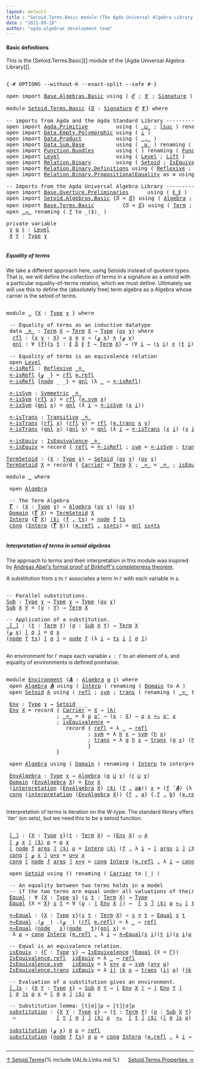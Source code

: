 ```yaml
---
layout: default
title : "Setoid.Terms.Basic module (The Agda Universal Algebra Library)"
date : "2021-09-18"
author: "agda-algebras development team"
---
```


#### <a id="basic-definitions">Basic definitions</a>

This is the [Setoid.Terms.Basic][] module of the [Agda Universal Algebra Library][].

<pre class="Agda">

<a id="314" class="Symbol">{-#</a> <a id="318" class="Keyword">OPTIONS</a> <a id="326" class="Pragma">--without-K</a> <a id="338" class="Pragma">--exact-split</a> <a id="352" class="Pragma">--safe</a> <a id="359" class="Symbol">#-}</a>

<a id="364" class="Keyword">open</a> <a id="369" class="Keyword">import</a> <a id="376" href="Base.Algebras.Basic.html" class="Module">Base.Algebras.Basic</a> <a id="396" class="Keyword">using</a> <a id="402" class="Symbol">(</a> <a id="404" href="Base.Algebras.Basic.html#1160" class="Generalizable">𝓞</a> <a id="406" class="Symbol">;</a> <a id="408" href="Base.Algebras.Basic.html#1162" class="Generalizable">𝓥</a> <a id="410" class="Symbol">;</a> <a id="412" href="Base.Algebras.Basic.html#3888" class="Function">Signature</a> <a id="422" class="Symbol">)</a>

<a id="425" class="Keyword">module</a> <a id="432" href="Setoid.Terms.Basic.html" class="Module">Setoid.Terms.Basic</a> <a id="451" class="Symbol">{</a><a id="452" href="Setoid.Terms.Basic.html#452" class="Bound">𝑆</a> <a id="454" class="Symbol">:</a> <a id="456" href="Base.Algebras.Basic.html#3888" class="Function">Signature</a> <a id="466" href="Base.Algebras.Basic.html#1160" class="Generalizable">𝓞</a> <a id="468" href="Base.Algebras.Basic.html#1162" class="Generalizable">𝓥</a><a id="469" class="Symbol">}</a> <a id="471" class="Keyword">where</a>

<a id="478" class="Comment">-- imports from Agda and the Agda Standard Library -------------------------------------</a>
<a id="567" class="Keyword">open</a> <a id="572" class="Keyword">import</a> <a id="579" href="Agda.Primitive.html" class="Module">Agda.Primitive</a>         <a id="602" class="Keyword">using</a> <a id="608" class="Symbol">(</a> <a id="610" href="Agda.Primitive.html#810" class="Primitive Operator">_⊔_</a> <a id="614" class="Symbol">;</a> <a id="616" href="Agda.Primitive.html#780" class="Primitive">lsuc</a> <a id="621" class="Symbol">)</a> <a id="623" class="Keyword">renaming</a> <a id="632" class="Symbol">(</a> <a id="634" href="Agda.Primitive.html#326" class="Primitive">Set</a> <a id="638" class="Symbol">to</a> <a id="641" class="Primitive">Type</a> <a id="646" class="Symbol">)</a>
<a id="648" class="Keyword">open</a> <a id="653" class="Keyword">import</a> <a id="660" href="Data.Empty.Polymorphic.html" class="Module">Data.Empty.Polymorphic</a> <a id="683" class="Keyword">using</a> <a id="689" class="Symbol">(</a> <a id="691" href="Data.Empty.Polymorphic.html#331" class="Function">⊥</a> <a id="693" class="Symbol">)</a>
<a id="695" class="Keyword">open</a> <a id="700" class="Keyword">import</a> <a id="707" href="Data.Product.html" class="Module">Data.Product</a>           <a id="730" class="Keyword">using</a> <a id="736" class="Symbol">(</a> <a id="738" href="Agda.Builtin.Sigma.html#236" class="InductiveConstructor Operator">_,_</a> <a id="742" class="Symbol">)</a>
<a id="744" class="Keyword">open</a> <a id="749" class="Keyword">import</a> <a id="756" href="Data.Sum.Base.html" class="Module">Data.Sum.Base</a>          <a id="779" class="Keyword">using</a> <a id="785" class="Symbol">(</a> <a id="787" href="Data.Sum.Base.html#734" class="Datatype Operator">_⊎_</a> <a id="791" class="Symbol">)</a> <a id="793" class="Keyword">renaming</a> <a id="802" class="Symbol">(</a> <a id="804" href="Data.Sum.Base.html#784" class="InductiveConstructor">inj₁</a> <a id="809" class="Symbol">to</a> <a id="812" class="InductiveConstructor">inl</a> <a id="816" class="Symbol">;</a> <a id="818" href="Data.Sum.Base.html#809" class="InductiveConstructor">inj₂</a> <a id="823" class="Symbol">to</a> <a id="826" class="InductiveConstructor">inr</a> <a id="830" class="Symbol">)</a>
<a id="832" class="Keyword">open</a> <a id="837" class="Keyword">import</a> <a id="844" href="Function.Bundles.html" class="Module">Function.Bundles</a>       <a id="867" class="Keyword">using</a> <a id="873" class="Symbol">(</a> <a id="875" class="Symbol">)</a> <a id="877" class="Keyword">renaming</a> <a id="886" class="Symbol">(</a> <a id="888" href="Function.Bundles.html#1868" class="Record">Func</a> <a id="893" class="Symbol">to</a> <a id="896" class="Record">_⟶_</a> <a id="900" class="Symbol">)</a>
<a id="902" class="Keyword">open</a> <a id="907" class="Keyword">import</a> <a id="914" href="Level.html" class="Module">Level</a>                  <a id="937" class="Keyword">using</a> <a id="943" class="Symbol">(</a> <a id="945" href="Agda.Primitive.html#597" class="Postulate">Level</a> <a id="951" class="Symbol">;</a> <a id="953" href="Level.html#400" class="Record">Lift</a> <a id="958" class="Symbol">)</a>
<a id="960" class="Keyword">open</a> <a id="965" class="Keyword">import</a> <a id="972" href="Relation.Binary.html" class="Module">Relation.Binary</a>        <a id="995" class="Keyword">using</a> <a id="1001" class="Symbol">(</a> <a id="1003" href="Relation.Binary.Bundles.html#1009" class="Record">Setoid</a> <a id="1010" class="Symbol">;</a> <a id="1012" href="Relation.Binary.Structures.html#1522" class="Record">IsEquivalence</a> <a id="1026" class="Symbol">)</a>
<a id="1028" class="Keyword">open</a> <a id="1033" class="Keyword">import</a> <a id="1040" href="Relation.Binary.Definitions.html" class="Module">Relation.Binary.Definitions</a> <a id="1068" class="Keyword">using</a> <a id="1074" class="Symbol">(</a> <a id="1076" href="Relation.Binary.Definitions.html#1339" class="Function">Reflexive</a> <a id="1086" class="Symbol">;</a> <a id="1088" href="Relation.Binary.Definitions.html#1498" class="Function">Symmetric</a> <a id="1098" class="Symbol">;</a> <a id="1100" href="Relation.Binary.Definitions.html#1978" class="Function">Transitive</a> <a id="1111" class="Symbol">)</a>
<a id="1113" class="Keyword">open</a> <a id="1118" class="Keyword">import</a> <a id="1125" href="Relation.Binary.PropositionalEquality.html" class="Module">Relation.Binary.PropositionalEquality</a> <a id="1163" class="Symbol">as</a> <a id="1166" class="Module">≡</a> <a id="1168" class="Keyword">using</a> <a id="1174" class="Symbol">(</a> <a id="1176" href="Agda.Builtin.Equality.html#151" class="Datatype Operator">_≡_</a> <a id="1180" class="Symbol">)</a>

<a id="1183" class="Comment">-- Imports from the Agda Universal Algebra Library ------------------------------------</a>
<a id="1271" class="Keyword">open</a> <a id="1276" class="Keyword">import</a> <a id="1283" href="Base.Overture.Preliminaries.html" class="Module">Base.Overture.Preliminaries</a>      <a id="1316" class="Keyword">using</a> <a id="1322" class="Symbol">(</a> <a id="1324" href="Base.Overture.Preliminaries.html#4440" class="Function Operator">∥_∥</a> <a id="1328" class="Symbol">)</a>
<a id="1330" class="Keyword">open</a> <a id="1335" class="Keyword">import</a> <a id="1342" href="Setoid.Algebras.Basic.html" class="Module">Setoid.Algebras.Basic</a> <a id="1364" class="Symbol">{</a><a id="1365" class="Argument">𝑆</a> <a id="1367" class="Symbol">=</a> <a id="1369" href="Setoid.Terms.Basic.html#452" class="Bound">𝑆</a><a id="1370" class="Symbol">}</a> <a id="1372" class="Keyword">using</a> <a id="1378" class="Symbol">(</a> <a id="1380" href="Setoid.Algebras.Basic.html#2890" class="Record">Algebra</a> <a id="1388" class="Symbol">;</a> <a id="1390" href="Setoid.Algebras.Basic.html#1187" class="Function">ov</a> <a id="1393" class="Symbol">;</a> <a id="1395" href="Setoid.Algebras.Basic.html#4038" class="Function Operator">_̂_</a><a id="1398" class="Symbol">)</a>
<a id="1400" class="Keyword">open</a> <a id="1405" class="Keyword">import</a> <a id="1412" href="Base.Terms.Basic.html" class="Module">Base.Terms.Basic</a>         <a id="1437" class="Symbol">{</a><a id="1438" class="Argument">𝑆</a> <a id="1440" class="Symbol">=</a> <a id="1442" href="Setoid.Terms.Basic.html#452" class="Bound">𝑆</a><a id="1443" class="Symbol">}</a> <a id="1445" class="Keyword">using</a> <a id="1451" class="Symbol">(</a> <a id="1453" href="Base.Terms.Basic.html#2021" class="Datatype">Term</a> <a id="1458" class="Symbol">;</a> <a id="1460" href="Base.Terms.Basic.html#2062" class="InductiveConstructor">ℊ</a> <a id="1462" class="Symbol">;</a> <a id="1464" href="Base.Terms.Basic.html#2104" class="InductiveConstructor">node</a> <a id="1469" class="Symbol">)</a>
<a id="1471" class="Keyword">open</a> <a id="1476" href="Setoid.Terms.Basic.html#896" class="Module">_⟶_</a> <a id="1480" class="Keyword">renaming</a> <a id="1489" class="Symbol">(</a> <a id="1491" href="Function.Bundles.html#1919" class="Field">f</a> <a id="1493" class="Symbol">to</a> <a id="1496" class="Field">_⟨$⟩_</a> <a id="1502" class="Symbol">)</a>

<a id="1505" class="Keyword">private</a> <a id="1513" class="Keyword">variable</a>
 <a id="1523" href="Setoid.Terms.Basic.html#1523" class="Generalizable">χ</a> <a id="1525" href="Setoid.Terms.Basic.html#1525" class="Generalizable">α</a> <a id="1527" href="Setoid.Terms.Basic.html#1527" class="Generalizable">ℓ</a> <a id="1529" class="Symbol">:</a> <a id="1531" href="Agda.Primitive.html#597" class="Postulate">Level</a>
 <a id="1538" href="Setoid.Terms.Basic.html#1538" class="Generalizable">X</a> <a id="1540" href="Setoid.Terms.Basic.html#1540" class="Generalizable">Y</a> <a id="1542" class="Symbol">:</a> <a id="1544" href="Setoid.Terms.Basic.html#641" class="Primitive">Type</a> <a id="1549" href="Setoid.Terms.Basic.html#1523" class="Generalizable">χ</a>

</pre>


##### <a id="equality-of-terms">Equality of terms</a>

We take a different approach here, using Setoids instead of quotient types.
That is, we will define the collection of terms in a signature as a setoid
with a particular equality-of-terms relation, which we must define.
Ultimately we will use this to define the (absolutely free) term algebra
as a Algebra whose carrier is the setoid of terms.

<pre class="Agda">

<a id="1978" class="Keyword">module</a> <a id="1985" href="Setoid.Terms.Basic.html#1985" class="Module">_</a> <a id="1987" class="Symbol">{</a><a id="1988" href="Setoid.Terms.Basic.html#1988" class="Bound">X</a> <a id="1990" class="Symbol">:</a> <a id="1992" href="Setoid.Terms.Basic.html#641" class="Primitive">Type</a> <a id="1997" href="Setoid.Terms.Basic.html#1523" class="Generalizable">χ</a> <a id="1999" class="Symbol">}</a> <a id="2001" class="Keyword">where</a>

 <a id="2009" class="Comment">-- Equality of terms as an inductive datatype</a>
 <a id="2056" class="Keyword">data</a> <a id="2061" href="Setoid.Terms.Basic.html#2061" class="Datatype Operator">_≐_</a> <a id="2065" class="Symbol">:</a> <a id="2067" href="Base.Terms.Basic.html#2021" class="Datatype">Term</a> <a id="2072" href="Setoid.Terms.Basic.html#1988" class="Bound">X</a> <a id="2074" class="Symbol">→</a> <a id="2076" href="Base.Terms.Basic.html#2021" class="Datatype">Term</a> <a id="2081" href="Setoid.Terms.Basic.html#1988" class="Bound">X</a> <a id="2083" class="Symbol">→</a> <a id="2085" href="Setoid.Terms.Basic.html#641" class="Primitive">Type</a> <a id="2090" class="Symbol">(</a><a id="2091" href="Setoid.Algebras.Basic.html#1187" class="Function">ov</a> <a id="2094" href="Setoid.Terms.Basic.html#1997" class="Bound">χ</a><a id="2095" class="Symbol">)</a> <a id="2097" class="Keyword">where</a>
  <a id="2105" href="Setoid.Terms.Basic.html#2105" class="InductiveConstructor">rfl</a> <a id="2109" class="Symbol">:</a> <a id="2111" class="Symbol">{</a><a id="2112" href="Setoid.Terms.Basic.html#2112" class="Bound">x</a> <a id="2114" href="Setoid.Terms.Basic.html#2114" class="Bound">y</a> <a id="2116" class="Symbol">:</a> <a id="2118" href="Setoid.Terms.Basic.html#1988" class="Bound">X</a><a id="2119" class="Symbol">}</a> <a id="2121" class="Symbol">→</a> <a id="2123" href="Setoid.Terms.Basic.html#2112" class="Bound">x</a> <a id="2125" href="Agda.Builtin.Equality.html#151" class="Datatype Operator">≡</a> <a id="2127" href="Setoid.Terms.Basic.html#2114" class="Bound">y</a> <a id="2129" class="Symbol">→</a> <a id="2131" class="Symbol">(</a><a id="2132" href="Base.Terms.Basic.html#2062" class="InductiveConstructor">ℊ</a> <a id="2134" href="Setoid.Terms.Basic.html#2112" class="Bound">x</a><a id="2135" class="Symbol">)</a> <a id="2137" href="Setoid.Terms.Basic.html#2061" class="Datatype Operator">≐</a> <a id="2139" class="Symbol">(</a><a id="2140" href="Base.Terms.Basic.html#2062" class="InductiveConstructor">ℊ</a> <a id="2142" href="Setoid.Terms.Basic.html#2114" class="Bound">y</a><a id="2143" class="Symbol">)</a>
  <a id="2147" href="Setoid.Terms.Basic.html#2147" class="InductiveConstructor">gnl</a> <a id="2151" class="Symbol">:</a> <a id="2153" class="Symbol">∀</a> <a id="2155" class="Symbol">{</a><a id="2156" href="Setoid.Terms.Basic.html#2156" class="Bound">f</a><a id="2157" class="Symbol">}{</a><a id="2159" href="Setoid.Terms.Basic.html#2159" class="Bound">s</a> <a id="2161" href="Setoid.Terms.Basic.html#2161" class="Bound">t</a> <a id="2163" class="Symbol">:</a> <a id="2165" href="Base.Overture.Preliminaries.html#4440" class="Function Operator">∥</a> <a id="2167" href="Setoid.Terms.Basic.html#452" class="Bound">𝑆</a> <a id="2169" href="Base.Overture.Preliminaries.html#4440" class="Function Operator">∥</a> <a id="2171" href="Setoid.Terms.Basic.html#2156" class="Bound">f</a> <a id="2173" class="Symbol">→</a> <a id="2175" href="Base.Terms.Basic.html#2021" class="Datatype">Term</a> <a id="2180" href="Setoid.Terms.Basic.html#1988" class="Bound">X</a><a id="2181" class="Symbol">}</a> <a id="2183" class="Symbol">→</a> <a id="2185" class="Symbol">(∀</a> <a id="2188" href="Setoid.Terms.Basic.html#2188" class="Bound">i</a> <a id="2190" class="Symbol">→</a> <a id="2192" class="Symbol">(</a><a id="2193" href="Setoid.Terms.Basic.html#2159" class="Bound">s</a> <a id="2195" href="Setoid.Terms.Basic.html#2188" class="Bound">i</a><a id="2196" class="Symbol">)</a> <a id="2198" href="Setoid.Terms.Basic.html#2061" class="Datatype Operator">≐</a> <a id="2200" class="Symbol">(</a><a id="2201" href="Setoid.Terms.Basic.html#2161" class="Bound">t</a> <a id="2203" href="Setoid.Terms.Basic.html#2188" class="Bound">i</a><a id="2204" class="Symbol">))</a> <a id="2207" class="Symbol">→</a> <a id="2209" class="Symbol">(</a><a id="2210" href="Base.Terms.Basic.html#2104" class="InductiveConstructor">node</a> <a id="2215" href="Setoid.Terms.Basic.html#2156" class="Bound">f</a> <a id="2217" href="Setoid.Terms.Basic.html#2159" class="Bound">s</a><a id="2218" class="Symbol">)</a> <a id="2220" href="Setoid.Terms.Basic.html#2061" class="Datatype Operator">≐</a> <a id="2222" class="Symbol">(</a><a id="2223" href="Base.Terms.Basic.html#2104" class="InductiveConstructor">node</a> <a id="2228" href="Setoid.Terms.Basic.html#2156" class="Bound">f</a> <a id="2230" href="Setoid.Terms.Basic.html#2161" class="Bound">t</a><a id="2231" class="Symbol">)</a>

 <a id="2235" class="Comment">-- Equality of terms is an equivalence relation</a>
 <a id="2284" class="Keyword">open</a> <a id="2289" href="Level.html" class="Module">Level</a>
 <a id="2296" href="Setoid.Terms.Basic.html#2296" class="Function">≐-isRefl</a> <a id="2305" class="Symbol">:</a> <a id="2307" href="Relation.Binary.Definitions.html#1339" class="Function">Reflexive</a> <a id="2317" href="Setoid.Terms.Basic.html#2061" class="Datatype Operator">_≐_</a>
 <a id="2322" href="Setoid.Terms.Basic.html#2296" class="Function">≐-isRefl</a> <a id="2331" class="Symbol">{</a><a id="2332" href="Base.Terms.Basic.html#2062" class="InductiveConstructor">ℊ</a> <a id="2334" class="Symbol">_}</a> <a id="2337" class="Symbol">=</a> <a id="2339" href="Setoid.Terms.Basic.html#2105" class="InductiveConstructor">rfl</a> <a id="2343" href="Agda.Builtin.Equality.html#208" class="InductiveConstructor">≡.refl</a>
 <a id="2351" href="Setoid.Terms.Basic.html#2296" class="Function">≐-isRefl</a> <a id="2360" class="Symbol">{</a><a id="2361" href="Base.Terms.Basic.html#2104" class="InductiveConstructor">node</a> <a id="2366" class="Symbol">_</a> <a id="2368" class="Symbol">_}</a> <a id="2371" class="Symbol">=</a> <a id="2373" href="Setoid.Terms.Basic.html#2147" class="InductiveConstructor">gnl</a> <a id="2377" class="Symbol">(λ</a> <a id="2380" href="Setoid.Terms.Basic.html#2380" class="Bound">_</a> <a id="2382" class="Symbol">→</a> <a id="2384" href="Setoid.Terms.Basic.html#2296" class="Function">≐-isRefl</a><a id="2392" class="Symbol">)</a>

 <a id="2396" href="Setoid.Terms.Basic.html#2396" class="Function">≐-isSym</a> <a id="2404" class="Symbol">:</a> <a id="2406" href="Relation.Binary.Definitions.html#1498" class="Function">Symmetric</a> <a id="2416" href="Setoid.Terms.Basic.html#2061" class="Datatype Operator">_≐_</a>
 <a id="2421" href="Setoid.Terms.Basic.html#2396" class="Function">≐-isSym</a> <a id="2429" class="Symbol">(</a><a id="2430" href="Setoid.Terms.Basic.html#2105" class="InductiveConstructor">rfl</a> <a id="2434" href="Setoid.Terms.Basic.html#2434" class="Bound">x</a><a id="2435" class="Symbol">)</a> <a id="2437" class="Symbol">=</a> <a id="2439" href="Setoid.Terms.Basic.html#2105" class="InductiveConstructor">rfl</a> <a id="2443" class="Symbol">(</a><a id="2444" href="Relation.Binary.PropositionalEquality.Core.html#1684" class="Function">≡.sym</a> <a id="2450" href="Setoid.Terms.Basic.html#2434" class="Bound">x</a><a id="2451" class="Symbol">)</a>
 <a id="2454" href="Setoid.Terms.Basic.html#2396" class="Function">≐-isSym</a> <a id="2462" class="Symbol">(</a><a id="2463" href="Setoid.Terms.Basic.html#2147" class="InductiveConstructor">gnl</a> <a id="2467" href="Setoid.Terms.Basic.html#2467" class="Bound">x</a><a id="2468" class="Symbol">)</a> <a id="2470" class="Symbol">=</a> <a id="2472" href="Setoid.Terms.Basic.html#2147" class="InductiveConstructor">gnl</a> <a id="2476" class="Symbol">(λ</a> <a id="2479" href="Setoid.Terms.Basic.html#2479" class="Bound">i</a> <a id="2481" class="Symbol">→</a> <a id="2483" href="Setoid.Terms.Basic.html#2396" class="Function">≐-isSym</a> <a id="2491" class="Symbol">(</a><a id="2492" href="Setoid.Terms.Basic.html#2467" class="Bound">x</a> <a id="2494" href="Setoid.Terms.Basic.html#2479" class="Bound">i</a><a id="2495" class="Symbol">))</a>

 <a id="2500" href="Setoid.Terms.Basic.html#2500" class="Function">≐-isTrans</a> <a id="2510" class="Symbol">:</a> <a id="2512" href="Relation.Binary.Definitions.html#1978" class="Function">Transitive</a> <a id="2523" href="Setoid.Terms.Basic.html#2061" class="Datatype Operator">_≐_</a>
 <a id="2528" href="Setoid.Terms.Basic.html#2500" class="Function">≐-isTrans</a> <a id="2538" class="Symbol">(</a><a id="2539" href="Setoid.Terms.Basic.html#2105" class="InductiveConstructor">rfl</a> <a id="2543" href="Setoid.Terms.Basic.html#2543" class="Bound">x</a><a id="2544" class="Symbol">)</a> <a id="2546" class="Symbol">(</a><a id="2547" href="Setoid.Terms.Basic.html#2105" class="InductiveConstructor">rfl</a> <a id="2551" href="Setoid.Terms.Basic.html#2551" class="Bound">y</a><a id="2552" class="Symbol">)</a> <a id="2554" class="Symbol">=</a> <a id="2556" href="Setoid.Terms.Basic.html#2105" class="InductiveConstructor">rfl</a> <a id="2560" class="Symbol">(</a><a id="2561" href="Relation.Binary.PropositionalEquality.Core.html#1729" class="Function">≡.trans</a> <a id="2569" href="Setoid.Terms.Basic.html#2543" class="Bound">x</a> <a id="2571" href="Setoid.Terms.Basic.html#2551" class="Bound">y</a><a id="2572" class="Symbol">)</a>
 <a id="2575" href="Setoid.Terms.Basic.html#2500" class="Function">≐-isTrans</a> <a id="2585" class="Symbol">(</a><a id="2586" href="Setoid.Terms.Basic.html#2147" class="InductiveConstructor">gnl</a> <a id="2590" href="Setoid.Terms.Basic.html#2590" class="Bound">x</a><a id="2591" class="Symbol">)</a> <a id="2593" class="Symbol">(</a><a id="2594" href="Setoid.Terms.Basic.html#2147" class="InductiveConstructor">gnl</a> <a id="2598" href="Setoid.Terms.Basic.html#2598" class="Bound">y</a><a id="2599" class="Symbol">)</a> <a id="2601" class="Symbol">=</a> <a id="2603" href="Setoid.Terms.Basic.html#2147" class="InductiveConstructor">gnl</a> <a id="2607" class="Symbol">(λ</a> <a id="2610" href="Setoid.Terms.Basic.html#2610" class="Bound">i</a> <a id="2612" class="Symbol">→</a> <a id="2614" href="Setoid.Terms.Basic.html#2500" class="Function">≐-isTrans</a> <a id="2624" class="Symbol">(</a><a id="2625" href="Setoid.Terms.Basic.html#2590" class="Bound">x</a> <a id="2627" href="Setoid.Terms.Basic.html#2610" class="Bound">i</a><a id="2628" class="Symbol">)</a> <a id="2630" class="Symbol">(</a><a id="2631" href="Setoid.Terms.Basic.html#2598" class="Bound">y</a> <a id="2633" href="Setoid.Terms.Basic.html#2610" class="Bound">i</a><a id="2634" class="Symbol">))</a>

 <a id="2639" href="Setoid.Terms.Basic.html#2639" class="Function">≐-isEquiv</a> <a id="2649" class="Symbol">:</a> <a id="2651" href="Relation.Binary.Structures.html#1522" class="Record">IsEquivalence</a> <a id="2665" href="Setoid.Terms.Basic.html#2061" class="Datatype Operator">_≐_</a>
 <a id="2670" href="Setoid.Terms.Basic.html#2639" class="Function">≐-isEquiv</a> <a id="2680" class="Symbol">=</a> <a id="2682" class="Keyword">record</a> <a id="2689" class="Symbol">{</a> <a id="2691" href="Relation.Binary.Structures.html#1568" class="Field">refl</a> <a id="2696" class="Symbol">=</a> <a id="2698" href="Setoid.Terms.Basic.html#2296" class="Function">≐-isRefl</a> <a id="2707" class="Symbol">;</a> <a id="2709" href="Relation.Binary.Structures.html#1594" class="Field">sym</a> <a id="2713" class="Symbol">=</a> <a id="2715" href="Setoid.Terms.Basic.html#2396" class="Function">≐-isSym</a> <a id="2723" class="Symbol">;</a> <a id="2725" href="Relation.Binary.Structures.html#1620" class="Field">trans</a> <a id="2731" class="Symbol">=</a> <a id="2733" href="Setoid.Terms.Basic.html#2500" class="Function">≐-isTrans</a> <a id="2743" class="Symbol">}</a>

<a id="TermSetoid"></a><a id="2746" href="Setoid.Terms.Basic.html#2746" class="Function">TermSetoid</a> <a id="2757" class="Symbol">:</a> <a id="2759" class="Symbol">(</a><a id="2760" href="Setoid.Terms.Basic.html#2760" class="Bound">X</a> <a id="2762" class="Symbol">:</a> <a id="2764" href="Setoid.Terms.Basic.html#641" class="Primitive">Type</a> <a id="2769" href="Setoid.Terms.Basic.html#1523" class="Generalizable">χ</a><a id="2770" class="Symbol">)</a> <a id="2772" class="Symbol">→</a> <a id="2774" href="Relation.Binary.Bundles.html#1009" class="Record">Setoid</a> <a id="2781" class="Symbol">(</a><a id="2782" href="Setoid.Algebras.Basic.html#1187" class="Function">ov</a> <a id="2785" href="Setoid.Terms.Basic.html#1523" class="Generalizable">χ</a><a id="2786" class="Symbol">)</a> <a id="2788" class="Symbol">(</a><a id="2789" href="Setoid.Algebras.Basic.html#1187" class="Function">ov</a> <a id="2792" href="Setoid.Terms.Basic.html#1523" class="Generalizable">χ</a><a id="2793" class="Symbol">)</a>
<a id="2795" href="Setoid.Terms.Basic.html#2746" class="Function">TermSetoid</a> <a id="2806" href="Setoid.Terms.Basic.html#2806" class="Bound">X</a> <a id="2808" class="Symbol">=</a> <a id="2810" class="Keyword">record</a> <a id="2817" class="Symbol">{</a> <a id="2819" href="Relation.Binary.Bundles.html#1072" class="Field">Carrier</a> <a id="2827" class="Symbol">=</a> <a id="2829" href="Base.Terms.Basic.html#2021" class="Datatype">Term</a> <a id="2834" href="Setoid.Terms.Basic.html#2806" class="Bound">X</a> <a id="2836" class="Symbol">;</a> <a id="2838" href="Relation.Binary.Bundles.html#1098" class="Field Operator">_≈_</a> <a id="2842" class="Symbol">=</a> <a id="2844" href="Setoid.Terms.Basic.html#2061" class="Datatype Operator">_≐_</a> <a id="2848" class="Symbol">;</a> <a id="2850" href="Relation.Binary.Bundles.html#1132" class="Field">isEquivalence</a> <a id="2864" class="Symbol">=</a> <a id="2866" href="Setoid.Terms.Basic.html#2639" class="Function">≐-isEquiv</a> <a id="2876" class="Symbol">}</a>

<a id="2879" class="Keyword">module</a> <a id="2886" href="Setoid.Terms.Basic.html#2886" class="Module">_</a> <a id="2888" class="Keyword">where</a>

 <a id="2896" class="Keyword">open</a> <a id="2901" href="Setoid.Algebras.Basic.html#2890" class="Module">Algebra</a>

 <a id="2911" class="Comment">-- The Term Algebra</a>
 <a id="2932" href="Setoid.Terms.Basic.html#2932" class="Function">𝑻</a> <a id="2934" class="Symbol">:</a> <a id="2936" class="Symbol">(</a><a id="2937" href="Setoid.Terms.Basic.html#2937" class="Bound">X</a> <a id="2939" class="Symbol">:</a> <a id="2941" href="Setoid.Terms.Basic.html#641" class="Primitive">Type</a> <a id="2946" href="Setoid.Terms.Basic.html#1523" class="Generalizable">χ</a><a id="2947" class="Symbol">)</a> <a id="2949" class="Symbol">→</a> <a id="2951" href="Setoid.Algebras.Basic.html#2890" class="Record">Algebra</a> <a id="2959" class="Symbol">(</a><a id="2960" href="Setoid.Algebras.Basic.html#1187" class="Function">ov</a> <a id="2963" href="Setoid.Terms.Basic.html#1523" class="Generalizable">χ</a><a id="2964" class="Symbol">)</a> <a id="2966" class="Symbol">(</a><a id="2967" href="Setoid.Algebras.Basic.html#1187" class="Function">ov</a> <a id="2970" href="Setoid.Terms.Basic.html#1523" class="Generalizable">χ</a><a id="2971" class="Symbol">)</a>
 <a id="2974" href="Setoid.Algebras.Basic.html#2947" class="Field">Domain</a> <a id="2981" class="Symbol">(</a><a id="2982" href="Setoid.Terms.Basic.html#2932" class="Function">𝑻</a> <a id="2984" href="Setoid.Terms.Basic.html#2984" class="Bound">X</a><a id="2985" class="Symbol">)</a> <a id="2987" class="Symbol">=</a> <a id="2989" href="Setoid.Terms.Basic.html#2746" class="Function">TermSetoid</a> <a id="3000" href="Setoid.Terms.Basic.html#2984" class="Bound">X</a>
 <a id="3003" href="Setoid.Algebras.Basic.html#2969" class="Field">Interp</a> <a id="3010" class="Symbol">(</a><a id="3011" href="Setoid.Terms.Basic.html#2932" class="Function">𝑻</a> <a id="3013" href="Setoid.Terms.Basic.html#3013" class="Bound">X</a><a id="3014" class="Symbol">)</a> <a id="3016" href="Setoid.Terms.Basic.html#1496" class="Field Operator">⟨$⟩</a> <a id="3020" class="Symbol">(</a><a id="3021" href="Setoid.Terms.Basic.html#3021" class="Bound">f</a> <a id="3023" href="Agda.Builtin.Sigma.html#236" class="InductiveConstructor Operator">,</a> <a id="3025" href="Setoid.Terms.Basic.html#3025" class="Bound">ts</a><a id="3027" class="Symbol">)</a> <a id="3029" class="Symbol">=</a> <a id="3031" href="Base.Terms.Basic.html#2104" class="InductiveConstructor">node</a> <a id="3036" href="Setoid.Terms.Basic.html#3021" class="Bound">f</a> <a id="3038" href="Setoid.Terms.Basic.html#3025" class="Bound">ts</a>
 <a id="3042" href="Function.Bundles.html#1938" class="Field">cong</a> <a id="3047" class="Symbol">(</a><a id="3048" href="Setoid.Algebras.Basic.html#2969" class="Field">Interp</a> <a id="3055" class="Symbol">(</a><a id="3056" href="Setoid.Terms.Basic.html#2932" class="Function">𝑻</a> <a id="3058" href="Setoid.Terms.Basic.html#3058" class="Bound">X</a><a id="3059" class="Symbol">))</a> <a id="3062" class="Symbol">(</a><a id="3063" href="Agda.Builtin.Equality.html#208" class="InductiveConstructor">≡.refl</a> <a id="3070" href="Agda.Builtin.Sigma.html#236" class="InductiveConstructor Operator">,</a> <a id="3072" href="Setoid.Terms.Basic.html#3072" class="Bound">ss≐ts</a><a id="3077" class="Symbol">)</a> <a id="3079" class="Symbol">=</a> <a id="3081" href="Setoid.Terms.Basic.html#2147" class="InductiveConstructor">gnl</a> <a id="3085" href="Setoid.Terms.Basic.html#3072" class="Bound">ss≐ts</a>

</pre>


##### <a id="interpretation-of-terms-in-setoid-algebras">Interpretation of terms in setoid algebras</a>

The approach to terms and their interpretation in this module was inspired by
[Andreas Abel's formal proof of Birkhoff's completeness theorem](http://www.cse.chalmers.se/~abela/agda/MultiSortedAlgebra.pdf).

A substitution from `Δ` to `Γ` associates a term in `Γ` with each variable in `Δ`.

<pre class="Agda">

<a id="3516" class="Comment">-- Parallel substitutions.</a>
<a id="Sub"></a><a id="3543" href="Setoid.Terms.Basic.html#3543" class="Function">Sub</a> <a id="3547" class="Symbol">:</a> <a id="3549" href="Setoid.Terms.Basic.html#641" class="Primitive">Type</a> <a id="3554" href="Setoid.Terms.Basic.html#1523" class="Generalizable">χ</a> <a id="3556" class="Symbol">→</a> <a id="3558" href="Setoid.Terms.Basic.html#641" class="Primitive">Type</a> <a id="3563" href="Setoid.Terms.Basic.html#1523" class="Generalizable">χ</a> <a id="3565" class="Symbol">→</a> <a id="3567" href="Setoid.Terms.Basic.html#641" class="Primitive">Type</a> <a id="3572" class="Symbol">(</a><a id="3573" href="Setoid.Algebras.Basic.html#1187" class="Function">ov</a> <a id="3576" href="Setoid.Terms.Basic.html#1523" class="Generalizable">χ</a><a id="3577" class="Symbol">)</a>
<a id="3579" href="Setoid.Terms.Basic.html#3543" class="Function">Sub</a> <a id="3583" href="Setoid.Terms.Basic.html#3583" class="Bound">X</a> <a id="3585" href="Setoid.Terms.Basic.html#3585" class="Bound">Y</a> <a id="3587" class="Symbol">=</a> <a id="3589" class="Symbol">(</a><a id="3590" href="Setoid.Terms.Basic.html#3590" class="Bound">y</a> <a id="3592" class="Symbol">:</a> <a id="3594" href="Setoid.Terms.Basic.html#3585" class="Bound">Y</a><a id="3595" class="Symbol">)</a> <a id="3597" class="Symbol">→</a> <a id="3599" href="Base.Terms.Basic.html#2021" class="Datatype">Term</a> <a id="3604" href="Setoid.Terms.Basic.html#3583" class="Bound">X</a>

<a id="3607" class="Comment">-- Application of a substitution.</a>
<a id="_[_]"></a><a id="3641" href="Setoid.Terms.Basic.html#3641" class="Function Operator">_[_]</a> <a id="3646" class="Symbol">:</a> <a id="3648" class="Symbol">(</a><a id="3649" href="Setoid.Terms.Basic.html#3649" class="Bound">t</a> <a id="3651" class="Symbol">:</a> <a id="3653" href="Base.Terms.Basic.html#2021" class="Datatype">Term</a> <a id="3658" href="Setoid.Terms.Basic.html#1540" class="Generalizable">Y</a><a id="3659" class="Symbol">)</a> <a id="3661" class="Symbol">(</a><a id="3662" href="Setoid.Terms.Basic.html#3662" class="Bound">σ</a> <a id="3664" class="Symbol">:</a> <a id="3666" href="Setoid.Terms.Basic.html#3543" class="Function">Sub</a> <a id="3670" href="Setoid.Terms.Basic.html#1538" class="Generalizable">X</a> <a id="3672" href="Setoid.Terms.Basic.html#1540" class="Generalizable">Y</a><a id="3673" class="Symbol">)</a> <a id="3675" class="Symbol">→</a> <a id="3677" href="Base.Terms.Basic.html#2021" class="Datatype">Term</a> <a id="3682" href="Setoid.Terms.Basic.html#1538" class="Generalizable">X</a>
<a id="3684" class="Symbol">(</a><a id="3685" href="Base.Terms.Basic.html#2062" class="InductiveConstructor">ℊ</a> <a id="3687" href="Setoid.Terms.Basic.html#3687" class="Bound">x</a><a id="3688" class="Symbol">)</a> <a id="3690" href="Setoid.Terms.Basic.html#3641" class="Function Operator">[</a> <a id="3692" href="Setoid.Terms.Basic.html#3692" class="Bound">σ</a> <a id="3694" href="Setoid.Terms.Basic.html#3641" class="Function Operator">]</a> <a id="3696" class="Symbol">=</a> <a id="3698" href="Setoid.Terms.Basic.html#3692" class="Bound">σ</a> <a id="3700" href="Setoid.Terms.Basic.html#3687" class="Bound">x</a>
<a id="3702" class="Symbol">(</a><a id="3703" href="Base.Terms.Basic.html#2104" class="InductiveConstructor">node</a> <a id="3708" href="Setoid.Terms.Basic.html#3708" class="Bound">f</a> <a id="3710" href="Setoid.Terms.Basic.html#3710" class="Bound">ts</a><a id="3712" class="Symbol">)</a> <a id="3714" href="Setoid.Terms.Basic.html#3641" class="Function Operator">[</a> <a id="3716" href="Setoid.Terms.Basic.html#3716" class="Bound">σ</a> <a id="3718" href="Setoid.Terms.Basic.html#3641" class="Function Operator">]</a> <a id="3720" class="Symbol">=</a> <a id="3722" href="Base.Terms.Basic.html#2104" class="InductiveConstructor">node</a> <a id="3727" href="Setoid.Terms.Basic.html#3708" class="Bound">f</a> <a id="3729" class="Symbol">(λ</a> <a id="3732" href="Setoid.Terms.Basic.html#3732" class="Bound">i</a> <a id="3734" class="Symbol">→</a> <a id="3736" href="Setoid.Terms.Basic.html#3710" class="Bound">ts</a> <a id="3739" href="Setoid.Terms.Basic.html#3732" class="Bound">i</a> <a id="3741" href="Setoid.Terms.Basic.html#3641" class="Function Operator">[</a> <a id="3743" href="Setoid.Terms.Basic.html#3716" class="Bound">σ</a> <a id="3745" href="Setoid.Terms.Basic.html#3641" class="Function Operator">]</a><a id="3746" class="Symbol">)</a>

</pre>

An environment for `Γ` maps each variable `x : Γ` to an element of `A`, and equality of environments is defined pointwise.

<pre class="Agda">

<a id="3899" class="Keyword">module</a> <a id="Environment"></a><a id="3906" href="Setoid.Terms.Basic.html#3906" class="Module">Environment</a> <a id="3918" class="Symbol">(</a><a id="3919" href="Setoid.Terms.Basic.html#3919" class="Bound">𝑨</a> <a id="3921" class="Symbol">:</a> <a id="3923" href="Setoid.Algebras.Basic.html#2890" class="Record">Algebra</a> <a id="3931" href="Setoid.Terms.Basic.html#1525" class="Generalizable">α</a> <a id="3933" href="Setoid.Terms.Basic.html#1527" class="Generalizable">ℓ</a><a id="3934" class="Symbol">)</a> <a id="3936" class="Keyword">where</a>
 <a id="3943" class="Keyword">open</a> <a id="3948" href="Setoid.Algebras.Basic.html#2890" class="Module">Algebra</a> <a id="3956" href="Setoid.Terms.Basic.html#3919" class="Bound">𝑨</a> <a id="3958" class="Keyword">using</a> <a id="3964" class="Symbol">(</a> <a id="3966" href="Setoid.Algebras.Basic.html#2969" class="Field">Interp</a> <a id="3973" class="Symbol">)</a> <a id="3975" class="Keyword">renaming</a> <a id="3984" class="Symbol">(</a> <a id="3986" href="Setoid.Algebras.Basic.html#2947" class="Field">Domain</a> <a id="3993" class="Symbol">to</a> <a id="3996" class="Field">A</a> <a id="3998" class="Symbol">)</a>
 <a id="4001" class="Keyword">open</a> <a id="4006" href="Relation.Binary.Bundles.html#1009" class="Module">Setoid</a> <a id="4013" href="Setoid.Terms.Basic.html#3996" class="Field">A</a> <a id="4015" class="Keyword">using</a> <a id="4021" class="Symbol">(</a> <a id="4023" href="Relation.Binary.Structures.html#1568" class="Function">refl</a> <a id="4028" class="Symbol">;</a> <a id="4030" href="Relation.Binary.Structures.html#1594" class="Function">sym</a> <a id="4034" class="Symbol">;</a> <a id="4036" href="Relation.Binary.Structures.html#1620" class="Function">trans</a> <a id="4042" class="Symbol">)</a> <a id="4044" class="Keyword">renaming</a> <a id="4053" class="Symbol">(</a> <a id="4055" href="Relation.Binary.Bundles.html#1098" class="Field Operator">_≈_</a> <a id="4059" class="Symbol">to</a> <a id="4062" class="Field Operator">_≈ₐ_</a> <a id="4067" class="Symbol">;</a> <a id="4069" href="Relation.Binary.Bundles.html#1072" class="Field">Carrier</a> <a id="4077" class="Symbol">to</a> <a id="4080" class="Field">∣A∣</a> <a id="4084" class="Symbol">)</a>

 <a id="Environment.Env"></a><a id="4088" href="Setoid.Terms.Basic.html#4088" class="Function">Env</a> <a id="4092" class="Symbol">:</a> <a id="4094" href="Setoid.Terms.Basic.html#641" class="Primitive">Type</a> <a id="4099" href="Setoid.Terms.Basic.html#1523" class="Generalizable">χ</a> <a id="4101" class="Symbol">→</a> <a id="4103" href="Relation.Binary.Bundles.html#1009" class="Record">Setoid</a> <a id="4110" class="Symbol">_</a> <a id="4112" class="Symbol">_</a>
 <a id="4115" href="Setoid.Terms.Basic.html#4088" class="Function">Env</a> <a id="4119" href="Setoid.Terms.Basic.html#4119" class="Bound">X</a> <a id="4121" class="Symbol">=</a> <a id="4123" class="Keyword">record</a> <a id="4130" class="Symbol">{</a> <a id="4132" href="Relation.Binary.Bundles.html#1072" class="Field">Carrier</a> <a id="4140" class="Symbol">=</a> <a id="4142" href="Setoid.Terms.Basic.html#4119" class="Bound">X</a> <a id="4144" class="Symbol">→</a> <a id="4146" href="Setoid.Terms.Basic.html#4080" class="Function">∣A∣</a>
                <a id="4166" class="Symbol">;</a> <a id="4168" href="Relation.Binary.Bundles.html#1098" class="Field Operator">_≈_</a> <a id="4172" class="Symbol">=</a> <a id="4174" class="Symbol">λ</a> <a id="4176" href="Setoid.Terms.Basic.html#4176" class="Bound">ρ</a> <a id="4178" href="Setoid.Terms.Basic.html#4178" class="Bound">ρ&#39;</a> <a id="4181" class="Symbol">→</a> <a id="4183" class="Symbol">(</a><a id="4184" href="Setoid.Terms.Basic.html#4184" class="Bound">x</a> <a id="4186" class="Symbol">:</a> <a id="4188" href="Setoid.Terms.Basic.html#4119" class="Bound">X</a><a id="4189" class="Symbol">)</a> <a id="4191" class="Symbol">→</a> <a id="4193" href="Setoid.Terms.Basic.html#4176" class="Bound">ρ</a> <a id="4195" href="Setoid.Terms.Basic.html#4184" class="Bound">x</a> <a id="4197" href="Setoid.Terms.Basic.html#4062" class="Function Operator">≈ₐ</a> <a id="4200" href="Setoid.Terms.Basic.html#4178" class="Bound">ρ&#39;</a> <a id="4203" href="Setoid.Terms.Basic.html#4184" class="Bound">x</a>
                <a id="4221" class="Symbol">;</a> <a id="4223" href="Relation.Binary.Bundles.html#1132" class="Field">isEquivalence</a> <a id="4237" class="Symbol">=</a>
                   <a id="4258" class="Keyword">record</a> <a id="4265" class="Symbol">{</a> <a id="4267" href="Relation.Binary.Structures.html#1568" class="Field">refl</a> <a id="4272" class="Symbol">=</a> <a id="4274" class="Symbol">λ</a> <a id="4276" href="Setoid.Terms.Basic.html#4276" class="Bound">_</a> <a id="4278" class="Symbol">→</a> <a id="4280" href="Relation.Binary.Structures.html#1568" class="Function">refl</a>
                          <a id="4311" class="Symbol">;</a> <a id="4313" href="Relation.Binary.Structures.html#1594" class="Field">sym</a> <a id="4317" class="Symbol">=</a> <a id="4319" class="Symbol">λ</a> <a id="4321" href="Setoid.Terms.Basic.html#4321" class="Bound">h</a> <a id="4323" href="Setoid.Terms.Basic.html#4323" class="Bound">x</a> <a id="4325" class="Symbol">→</a> <a id="4327" href="Relation.Binary.Structures.html#1594" class="Function">sym</a> <a id="4331" class="Symbol">(</a><a id="4332" href="Setoid.Terms.Basic.html#4321" class="Bound">h</a> <a id="4334" href="Setoid.Terms.Basic.html#4323" class="Bound">x</a><a id="4335" class="Symbol">)</a>
                          <a id="4363" class="Symbol">;</a> <a id="4365" href="Relation.Binary.Structures.html#1620" class="Field">trans</a> <a id="4371" class="Symbol">=</a> <a id="4373" class="Symbol">λ</a> <a id="4375" href="Setoid.Terms.Basic.html#4375" class="Bound">g</a> <a id="4377" href="Setoid.Terms.Basic.html#4377" class="Bound">h</a> <a id="4379" href="Setoid.Terms.Basic.html#4379" class="Bound">x</a> <a id="4381" class="Symbol">→</a> <a id="4383" href="Relation.Binary.Structures.html#1620" class="Function">trans</a> <a id="4389" class="Symbol">(</a><a id="4390" href="Setoid.Terms.Basic.html#4375" class="Bound">g</a> <a id="4392" href="Setoid.Terms.Basic.html#4379" class="Bound">x</a><a id="4393" class="Symbol">)</a> <a id="4395" class="Symbol">(</a><a id="4396" href="Setoid.Terms.Basic.html#4377" class="Bound">h</a> <a id="4398" href="Setoid.Terms.Basic.html#4379" class="Bound">x</a><a id="4399" class="Symbol">)</a>
                          <a id="4427" class="Symbol">}</a>
                <a id="4445" class="Symbol">}</a>

 <a id="4449" class="Keyword">open</a> <a id="4454" href="Setoid.Algebras.Basic.html#2890" class="Module">Algebra</a> <a id="4462" class="Keyword">using</a> <a id="4468" class="Symbol">(</a> <a id="4470" href="Setoid.Algebras.Basic.html#2947" class="Field">Domain</a> <a id="4477" class="Symbol">)</a> <a id="4479" class="Keyword">renaming</a> <a id="4488" class="Symbol">(</a> <a id="4490" href="Setoid.Algebras.Basic.html#2969" class="Field">Interp</a> <a id="4497" class="Symbol">to</a> <a id="4500" class="Field">interpretation</a> <a id="4515" class="Symbol">)</a>

 <a id="Environment.EnvAlgebra"></a><a id="4519" href="Setoid.Terms.Basic.html#4519" class="Function">EnvAlgebra</a> <a id="4530" class="Symbol">:</a> <a id="4532" href="Setoid.Terms.Basic.html#641" class="Primitive">Type</a> <a id="4537" href="Setoid.Terms.Basic.html#1523" class="Generalizable">χ</a> <a id="4539" class="Symbol">→</a> <a id="4541" href="Setoid.Algebras.Basic.html#2890" class="Record">Algebra</a> <a id="4549" class="Symbol">(</a><a id="4550" href="Setoid.Terms.Basic.html#3931" class="Bound">α</a> <a id="4552" href="Agda.Primitive.html#810" class="Primitive Operator">⊔</a> <a id="4554" href="Setoid.Terms.Basic.html#1523" class="Generalizable">χ</a><a id="4555" class="Symbol">)</a> <a id="4557" class="Symbol">(</a><a id="4558" href="Setoid.Terms.Basic.html#3933" class="Bound">ℓ</a> <a id="4560" href="Agda.Primitive.html#810" class="Primitive Operator">⊔</a> <a id="4562" href="Setoid.Terms.Basic.html#1523" class="Generalizable">χ</a><a id="4563" class="Symbol">)</a>
 <a id="4566" href="Setoid.Algebras.Basic.html#2947" class="Field">Domain</a> <a id="4573" class="Symbol">(</a><a id="4574" href="Setoid.Terms.Basic.html#4519" class="Function">EnvAlgebra</a> <a id="4585" href="Setoid.Terms.Basic.html#4585" class="Bound">X</a><a id="4586" class="Symbol">)</a> <a id="4588" class="Symbol">=</a> <a id="4590" href="Setoid.Terms.Basic.html#4088" class="Function">Env</a> <a id="4594" href="Setoid.Terms.Basic.html#4585" class="Bound">X</a>
 <a id="4597" class="Symbol">(</a><a id="4598" href="Setoid.Terms.Basic.html#4500" class="Field">interpretation</a> <a id="4613" class="Symbol">(</a><a id="4614" href="Setoid.Terms.Basic.html#4519" class="Function">EnvAlgebra</a> <a id="4625" href="Setoid.Terms.Basic.html#4625" class="Bound">X</a><a id="4626" class="Symbol">)</a> <a id="4628" href="Setoid.Terms.Basic.html#1496" class="Field Operator">⟨$⟩</a> <a id="4632" class="Symbol">(</a><a id="4633" href="Setoid.Terms.Basic.html#4633" class="Bound">f</a> <a id="4635" href="Agda.Builtin.Sigma.html#236" class="InductiveConstructor Operator">,</a> <a id="4637" href="Setoid.Terms.Basic.html#4637" class="Bound">aϕ</a><a id="4639" class="Symbol">))</a> <a id="4642" href="Setoid.Terms.Basic.html#4642" class="Bound">x</a> <a id="4644" class="Symbol">=</a> <a id="4646" class="Symbol">(</a><a id="4647" href="Setoid.Terms.Basic.html#4633" class="Bound">f</a> <a id="4649" href="Setoid.Algebras.Basic.html#4038" class="Function Operator">̂</a> <a id="4651" href="Setoid.Terms.Basic.html#3919" class="Bound">𝑨</a><a id="4652" class="Symbol">)</a> <a id="4654" class="Symbol">(λ</a> <a id="4657" href="Setoid.Terms.Basic.html#4657" class="Bound">i</a> <a id="4659" class="Symbol">→</a> <a id="4661" href="Setoid.Terms.Basic.html#4637" class="Bound">aϕ</a> <a id="4664" href="Setoid.Terms.Basic.html#4657" class="Bound">i</a> <a id="4666" href="Setoid.Terms.Basic.html#4642" class="Bound">x</a><a id="4667" class="Symbol">)</a>
 <a id="4670" href="Function.Bundles.html#1938" class="Field">cong</a> <a id="4675" class="Symbol">(</a><a id="4676" href="Setoid.Terms.Basic.html#4500" class="Field">interpretation</a> <a id="4691" class="Symbol">(</a><a id="4692" href="Setoid.Terms.Basic.html#4519" class="Function">EnvAlgebra</a> <a id="4703" href="Setoid.Terms.Basic.html#4703" class="Bound">X</a><a id="4704" class="Symbol">))</a> <a id="4707" class="Symbol">{</a><a id="4708" href="Setoid.Terms.Basic.html#4708" class="Bound">f</a> <a id="4710" href="Agda.Builtin.Sigma.html#236" class="InductiveConstructor Operator">,</a> <a id="4712" href="Setoid.Terms.Basic.html#4712" class="Bound">a</a><a id="4713" class="Symbol">}</a> <a id="4715" class="Symbol">{</a><a id="4716" class="DottedPattern Symbol">.</a><a id="4717" href="Setoid.Terms.Basic.html#4708" class="DottedPattern Bound">f</a> <a id="4719" href="Agda.Builtin.Sigma.html#236" class="InductiveConstructor Operator">,</a> <a id="4721" href="Setoid.Terms.Basic.html#4721" class="Bound">b</a><a id="4722" class="Symbol">}</a> <a id="4724" class="Symbol">(</a><a id="4725" href="Agda.Builtin.Equality.html#208" class="InductiveConstructor">≡.refl</a> <a id="4732" href="Agda.Builtin.Sigma.html#236" class="InductiveConstructor Operator">,</a> <a id="4734" href="Setoid.Terms.Basic.html#4734" class="Bound">aibi</a><a id="4738" class="Symbol">)</a> <a id="4740" href="Setoid.Terms.Basic.html#4740" class="Bound">x</a> <a id="4742" class="Symbol">=</a> <a id="4744" href="Function.Bundles.html#1938" class="Field">cong</a> <a id="4749" href="Setoid.Algebras.Basic.html#2969" class="Field">Interp</a> <a id="4756" class="Symbol">(</a><a id="4757" href="Agda.Builtin.Equality.html#208" class="InductiveConstructor">≡.refl</a> <a id="4764" href="Agda.Builtin.Sigma.html#236" class="InductiveConstructor Operator">,</a> <a id="4766" class="Symbol">(λ</a> <a id="4769" href="Setoid.Terms.Basic.html#4769" class="Bound">i</a> <a id="4771" class="Symbol">→</a> <a id="4773" href="Setoid.Terms.Basic.html#4734" class="Bound">aibi</a> <a id="4778" href="Setoid.Terms.Basic.html#4769" class="Bound">i</a> <a id="4780" href="Setoid.Terms.Basic.html#4740" class="Bound">x</a><a id="4781" class="Symbol">))</a>

</pre>

Interpretation of terms is iteration on the W-type. The standard library offers `iter' (on sets), but we need this to be a setoid function.

<pre class="Agda">

 <a id="Environment.⟦_⟧"></a><a id="4953" href="Setoid.Terms.Basic.html#4953" class="Function Operator">⟦_⟧</a> <a id="4957" class="Symbol">:</a> <a id="4959" class="Symbol">{</a><a id="4960" href="Setoid.Terms.Basic.html#4960" class="Bound">X</a> <a id="4962" class="Symbol">:</a> <a id="4964" href="Setoid.Terms.Basic.html#641" class="Primitive">Type</a> <a id="4969" href="Setoid.Terms.Basic.html#1523" class="Generalizable">χ</a><a id="4970" class="Symbol">}(</a><a id="4972" href="Setoid.Terms.Basic.html#4972" class="Bound">t</a> <a id="4974" class="Symbol">:</a> <a id="4976" href="Base.Terms.Basic.html#2021" class="Datatype">Term</a> <a id="4981" href="Setoid.Terms.Basic.html#4960" class="Bound">X</a><a id="4982" class="Symbol">)</a> <a id="4984" class="Symbol">→</a> <a id="4986" class="Symbol">(</a><a id="4987" href="Setoid.Terms.Basic.html#4088" class="Function">Env</a> <a id="4991" href="Setoid.Terms.Basic.html#4960" class="Bound">X</a><a id="4992" class="Symbol">)</a> <a id="4994" href="Setoid.Terms.Basic.html#896" class="Record Operator">⟶</a> <a id="4996" href="Setoid.Terms.Basic.html#3996" class="Field">A</a>
 <a id="4999" href="Setoid.Terms.Basic.html#4953" class="Function Operator">⟦</a> <a id="5001" href="Base.Terms.Basic.html#2062" class="InductiveConstructor">ℊ</a> <a id="5003" href="Setoid.Terms.Basic.html#5003" class="Bound">x</a> <a id="5005" href="Setoid.Terms.Basic.html#4953" class="Function Operator">⟧</a> <a id="5007" href="Setoid.Terms.Basic.html#1496" class="Field Operator">⟨$⟩</a> <a id="5011" href="Setoid.Terms.Basic.html#5011" class="Bound">ρ</a> <a id="5013" class="Symbol">=</a> <a id="5015" href="Setoid.Terms.Basic.html#5011" class="Bound">ρ</a> <a id="5017" href="Setoid.Terms.Basic.html#5003" class="Bound">x</a>
 <a id="5020" href="Setoid.Terms.Basic.html#4953" class="Function Operator">⟦</a> <a id="5022" href="Base.Terms.Basic.html#2104" class="InductiveConstructor">node</a> <a id="5027" href="Setoid.Terms.Basic.html#5027" class="Bound">f</a> <a id="5029" href="Setoid.Terms.Basic.html#5029" class="Bound">args</a> <a id="5034" href="Setoid.Terms.Basic.html#4953" class="Function Operator">⟧</a> <a id="5036" href="Setoid.Terms.Basic.html#1496" class="Field Operator">⟨$⟩</a> <a id="5040" href="Setoid.Terms.Basic.html#5040" class="Bound">ρ</a> <a id="5042" class="Symbol">=</a> <a id="5044" href="Setoid.Algebras.Basic.html#2969" class="Field">Interp</a> <a id="5051" href="Setoid.Terms.Basic.html#1496" class="Field Operator">⟨$⟩</a> <a id="5055" class="Symbol">(</a><a id="5056" href="Setoid.Terms.Basic.html#5027" class="Bound">f</a> <a id="5058" href="Agda.Builtin.Sigma.html#236" class="InductiveConstructor Operator">,</a> <a id="5060" class="Symbol">λ</a> <a id="5062" href="Setoid.Terms.Basic.html#5062" class="Bound">i</a> <a id="5064" class="Symbol">→</a> <a id="5066" href="Setoid.Terms.Basic.html#4953" class="Function Operator">⟦</a> <a id="5068" href="Setoid.Terms.Basic.html#5029" class="Bound">args</a> <a id="5073" href="Setoid.Terms.Basic.html#5062" class="Bound">i</a> <a id="5075" href="Setoid.Terms.Basic.html#4953" class="Function Operator">⟧</a> <a id="5077" href="Setoid.Terms.Basic.html#1496" class="Field Operator">⟨$⟩</a> <a id="5081" href="Setoid.Terms.Basic.html#5040" class="Bound">ρ</a><a id="5082" class="Symbol">)</a>
 <a id="5085" href="Function.Bundles.html#1938" class="Field">cong</a> <a id="5090" href="Setoid.Terms.Basic.html#4953" class="Function Operator">⟦</a> <a id="5092" href="Base.Terms.Basic.html#2062" class="InductiveConstructor">ℊ</a> <a id="5094" href="Setoid.Terms.Basic.html#5094" class="Bound">x</a> <a id="5096" href="Setoid.Terms.Basic.html#4953" class="Function Operator">⟧</a> <a id="5098" href="Setoid.Terms.Basic.html#5098" class="Bound">u≈v</a> <a id="5102" class="Symbol">=</a> <a id="5104" href="Setoid.Terms.Basic.html#5098" class="Bound">u≈v</a> <a id="5108" href="Setoid.Terms.Basic.html#5094" class="Bound">x</a>
 <a id="5111" href="Function.Bundles.html#1938" class="Field">cong</a> <a id="5116" href="Setoid.Terms.Basic.html#4953" class="Function Operator">⟦</a> <a id="5118" href="Base.Terms.Basic.html#2104" class="InductiveConstructor">node</a> <a id="5123" href="Setoid.Terms.Basic.html#5123" class="Bound">f</a> <a id="5125" href="Setoid.Terms.Basic.html#5125" class="Bound">args</a> <a id="5130" href="Setoid.Terms.Basic.html#4953" class="Function Operator">⟧</a> <a id="5132" href="Setoid.Terms.Basic.html#5132" class="Bound">x≈y</a> <a id="5136" class="Symbol">=</a> <a id="5138" href="Function.Bundles.html#1938" class="Field">cong</a> <a id="5143" href="Setoid.Algebras.Basic.html#2969" class="Field">Interp</a> <a id="5150" class="Symbol">(</a><a id="5151" href="Agda.Builtin.Equality.html#208" class="InductiveConstructor">≡.refl</a> <a id="5158" href="Agda.Builtin.Sigma.html#236" class="InductiveConstructor Operator">,</a> <a id="5160" class="Symbol">λ</a> <a id="5162" href="Setoid.Terms.Basic.html#5162" class="Bound">i</a> <a id="5164" class="Symbol">→</a> <a id="5166" href="Function.Bundles.html#1938" class="Field">cong</a> <a id="5171" href="Setoid.Terms.Basic.html#4953" class="Function Operator">⟦</a> <a id="5173" href="Setoid.Terms.Basic.html#5125" class="Bound">args</a> <a id="5178" href="Setoid.Terms.Basic.html#5162" class="Bound">i</a> <a id="5180" href="Setoid.Terms.Basic.html#4953" class="Function Operator">⟧</a> <a id="5182" href="Setoid.Terms.Basic.html#5132" class="Bound">x≈y</a> <a id="5186" class="Symbol">)</a>

 <a id="5190" class="Keyword">open</a> <a id="5195" href="Relation.Binary.Bundles.html#1009" class="Module">Setoid</a> <a id="5202" class="Keyword">using</a> <a id="5208" class="Symbol">()</a> <a id="5211" class="Keyword">renaming</a> <a id="5220" class="Symbol">(</a> <a id="5222" href="Relation.Binary.Bundles.html#1072" class="Field">Carrier</a> <a id="5230" class="Symbol">to</a> <a id="5233" class="Field">∣_∣</a> <a id="5237" class="Symbol">)</a>

 <a id="5241" class="Comment">-- An equality between two terms holds in a model</a>
 <a id="5292" class="Comment">-- if the two terms are equal under all valuations of their free variables.</a>
 <a id="Environment.Equal"></a><a id="5369" href="Setoid.Terms.Basic.html#5369" class="Function">Equal</a> <a id="5375" class="Symbol">:</a> <a id="5377" class="Symbol">∀</a> <a id="5379" class="Symbol">{</a><a id="5380" href="Setoid.Terms.Basic.html#5380" class="Bound">X</a> <a id="5382" class="Symbol">:</a> <a id="5384" href="Setoid.Terms.Basic.html#641" class="Primitive">Type</a> <a id="5389" href="Setoid.Terms.Basic.html#1523" class="Generalizable">χ</a><a id="5390" class="Symbol">}</a> <a id="5392" class="Symbol">(</a><a id="5393" href="Setoid.Terms.Basic.html#5393" class="Bound">s</a> <a id="5395" href="Setoid.Terms.Basic.html#5395" class="Bound">t</a> <a id="5397" class="Symbol">:</a> <a id="5399" href="Base.Terms.Basic.html#2021" class="Datatype">Term</a> <a id="5404" href="Setoid.Terms.Basic.html#5380" class="Bound">X</a><a id="5405" class="Symbol">)</a> <a id="5407" class="Symbol">→</a> <a id="5409" href="Setoid.Terms.Basic.html#641" class="Primitive">Type</a> <a id="5414" class="Symbol">_</a>
 <a id="5417" href="Setoid.Terms.Basic.html#5369" class="Function">Equal</a> <a id="5423" class="Symbol">{</a><a id="5424" class="Argument">X</a> <a id="5426" class="Symbol">=</a> <a id="5428" href="Setoid.Terms.Basic.html#5428" class="Bound">X</a><a id="5429" class="Symbol">}</a> <a id="5431" href="Setoid.Terms.Basic.html#5431" class="Bound">s</a> <a id="5433" href="Setoid.Terms.Basic.html#5433" class="Bound">t</a> <a id="5435" class="Symbol">=</a> <a id="5437" class="Symbol">∀</a> <a id="5439" class="Symbol">(</a><a id="5440" href="Setoid.Terms.Basic.html#5440" class="Bound">ρ</a> <a id="5442" class="Symbol">:</a> <a id="5444" href="Setoid.Terms.Basic.html#5233" class="Field Operator">∣</a> <a id="5446" href="Setoid.Terms.Basic.html#4088" class="Function">Env</a> <a id="5450" href="Setoid.Terms.Basic.html#5428" class="Bound">X</a> <a id="5452" href="Setoid.Terms.Basic.html#5233" class="Field Operator">∣</a><a id="5453" class="Symbol">)</a> <a id="5455" class="Symbol">→</a>  <a id="5458" href="Setoid.Terms.Basic.html#4953" class="Function Operator">⟦</a> <a id="5460" href="Setoid.Terms.Basic.html#5431" class="Bound">s</a> <a id="5462" href="Setoid.Terms.Basic.html#4953" class="Function Operator">⟧</a> <a id="5464" href="Setoid.Terms.Basic.html#1496" class="Field Operator">⟨$⟩</a> <a id="5468" href="Setoid.Terms.Basic.html#5440" class="Bound">ρ</a> <a id="5470" href="Setoid.Terms.Basic.html#4062" class="Function Operator">≈ₐ</a> <a id="5473" href="Setoid.Terms.Basic.html#4953" class="Function Operator">⟦</a> <a id="5475" href="Setoid.Terms.Basic.html#5433" class="Bound">t</a> <a id="5477" href="Setoid.Terms.Basic.html#4953" class="Function Operator">⟧</a> <a id="5479" href="Setoid.Terms.Basic.html#1496" class="Field Operator">⟨$⟩</a> <a id="5483" href="Setoid.Terms.Basic.html#5440" class="Bound">ρ</a>

 <a id="Environment.≐→Equal"></a><a id="5487" href="Setoid.Terms.Basic.html#5487" class="Function">≐→Equal</a> <a id="5495" class="Symbol">:</a> <a id="5497" class="Symbol">{</a><a id="5498" href="Setoid.Terms.Basic.html#5498" class="Bound">X</a> <a id="5500" class="Symbol">:</a> <a id="5502" href="Setoid.Terms.Basic.html#641" class="Primitive">Type</a> <a id="5507" href="Setoid.Terms.Basic.html#1523" class="Generalizable">χ</a><a id="5508" class="Symbol">}(</a><a id="5510" href="Setoid.Terms.Basic.html#5510" class="Bound">s</a> <a id="5512" href="Setoid.Terms.Basic.html#5512" class="Bound">t</a> <a id="5514" class="Symbol">:</a> <a id="5516" href="Base.Terms.Basic.html#2021" class="Datatype">Term</a> <a id="5521" href="Setoid.Terms.Basic.html#5498" class="Bound">X</a><a id="5522" class="Symbol">)</a> <a id="5524" class="Symbol">→</a> <a id="5526" href="Setoid.Terms.Basic.html#5510" class="Bound">s</a> <a id="5528" href="Setoid.Terms.Basic.html#2061" class="Datatype Operator">≐</a> <a id="5530" href="Setoid.Terms.Basic.html#5512" class="Bound">t</a> <a id="5532" class="Symbol">→</a> <a id="5534" href="Setoid.Terms.Basic.html#5369" class="Function">Equal</a> <a id="5540" href="Setoid.Terms.Basic.html#5510" class="Bound">s</a> <a id="5542" href="Setoid.Terms.Basic.html#5512" class="Bound">t</a>
 <a id="5545" href="Setoid.Terms.Basic.html#5487" class="Function">≐→Equal</a> <a id="5553" class="DottedPattern Symbol">.(</a><a id="5555" href="Base.Terms.Basic.html#2062" class="DottedPattern InductiveConstructor">ℊ</a> <a id="5557" class="DottedPattern Symbol">_)</a> <a id="5560" class="DottedPattern Symbol">.(</a><a id="5562" href="Base.Terms.Basic.html#2062" class="DottedPattern InductiveConstructor">ℊ</a> <a id="5564" class="DottedPattern Symbol">_)</a> <a id="5567" class="Symbol">(</a><a id="5568" href="Setoid.Terms.Basic.html#2105" class="InductiveConstructor">rfl</a> <a id="5572" href="Agda.Builtin.Equality.html#208" class="InductiveConstructor">≡.refl</a><a id="5578" class="Symbol">)</a> <a id="5580" class="Symbol">=</a> <a id="5582" class="Symbol">λ</a> <a id="5584" href="Setoid.Terms.Basic.html#5584" class="Bound">_</a> <a id="5586" class="Symbol">→</a> <a id="5588" href="Relation.Binary.Structures.html#1568" class="Function">refl</a>
 <a id="5594" href="Setoid.Terms.Basic.html#5487" class="Function">≐→Equal</a> <a id="5602" class="Symbol">(</a><a id="5603" href="Base.Terms.Basic.html#2104" class="InductiveConstructor">node</a> <a id="5608" class="Symbol">_</a> <a id="5610" href="Setoid.Terms.Basic.html#5610" class="Bound">s</a><a id="5611" class="Symbol">)(</a><a id="5613" href="Base.Terms.Basic.html#2104" class="InductiveConstructor">node</a> <a id="5618" class="Symbol">_</a> <a id="5620" href="Setoid.Terms.Basic.html#5620" class="Bound">t</a><a id="5621" class="Symbol">)(</a><a id="5623" href="Setoid.Terms.Basic.html#2147" class="InductiveConstructor">gnl</a> <a id="5627" href="Setoid.Terms.Basic.html#5627" class="Bound">x</a><a id="5628" class="Symbol">)</a> <a id="5630" class="Symbol">=</a>
  <a id="5634" class="Symbol">λ</a> <a id="5636" href="Setoid.Terms.Basic.html#5636" class="Bound">ρ</a> <a id="5638" class="Symbol">→</a> <a id="5640" href="Function.Bundles.html#1938" class="Field">cong</a> <a id="5645" href="Setoid.Algebras.Basic.html#2969" class="Field">Interp</a> <a id="5652" class="Symbol">(</a><a id="5653" href="Agda.Builtin.Equality.html#208" class="InductiveConstructor">≡.refl</a> <a id="5660" href="Agda.Builtin.Sigma.html#236" class="InductiveConstructor Operator">,</a> <a id="5662" class="Symbol">λ</a> <a id="5664" href="Setoid.Terms.Basic.html#5664" class="Bound">i</a> <a id="5666" class="Symbol">→</a> <a id="5668" href="Setoid.Terms.Basic.html#5487" class="Function">≐→Equal</a><a id="5675" class="Symbol">(</a><a id="5676" href="Setoid.Terms.Basic.html#5610" class="Bound">s</a> <a id="5678" href="Setoid.Terms.Basic.html#5664" class="Bound">i</a><a id="5679" class="Symbol">)(</a><a id="5681" href="Setoid.Terms.Basic.html#5620" class="Bound">t</a> <a id="5683" href="Setoid.Terms.Basic.html#5664" class="Bound">i</a><a id="5684" class="Symbol">)(</a><a id="5686" href="Setoid.Terms.Basic.html#5627" class="Bound">x</a> <a id="5688" href="Setoid.Terms.Basic.html#5664" class="Bound">i</a><a id="5689" class="Symbol">)</a><a id="5690" href="Setoid.Terms.Basic.html#5636" class="Bound">ρ</a> <a id="5692" class="Symbol">)</a>

 <a id="5696" class="Comment">-- Equal is an equivalence relation.</a>
 <a id="Environment.isEquiv"></a><a id="5734" href="Setoid.Terms.Basic.html#5734" class="Function">isEquiv</a> <a id="5742" class="Symbol">:</a> <a id="5744" class="Symbol">{</a><a id="5745" href="Setoid.Terms.Basic.html#5745" class="Bound">Γ</a> <a id="5747" class="Symbol">:</a> <a id="5749" href="Setoid.Terms.Basic.html#641" class="Primitive">Type</a> <a id="5754" href="Setoid.Terms.Basic.html#1523" class="Generalizable">χ</a><a id="5755" class="Symbol">}</a> <a id="5757" class="Symbol">→</a> <a id="5759" href="Relation.Binary.Structures.html#1522" class="Record">IsEquivalence</a> <a id="5773" class="Symbol">(</a><a id="5774" href="Setoid.Terms.Basic.html#5369" class="Function">Equal</a> <a id="5780" class="Symbol">{</a><a id="5781" class="Argument">X</a> <a id="5783" class="Symbol">=</a> <a id="5785" href="Setoid.Terms.Basic.html#5745" class="Bound">Γ</a><a id="5786" class="Symbol">})</a>
 <a id="5790" href="Relation.Binary.Structures.html#1568" class="Field">IsEquivalence.refl</a>  <a id="5810" href="Setoid.Terms.Basic.html#5734" class="Function">isEquiv</a> <a id="5818" class="Symbol">=</a> <a id="5820" class="Symbol">λ</a> <a id="5822" href="Setoid.Terms.Basic.html#5822" class="Bound">_</a> <a id="5824" class="Symbol">→</a> <a id="5826" href="Relation.Binary.Structures.html#1568" class="Function">refl</a>
 <a id="5832" href="Relation.Binary.Structures.html#1594" class="Field">IsEquivalence.sym</a>   <a id="5852" href="Setoid.Terms.Basic.html#5734" class="Function">isEquiv</a> <a id="5860" class="Symbol">=</a> <a id="5862" class="Symbol">λ</a> <a id="5864" href="Setoid.Terms.Basic.html#5864" class="Bound">x=y</a> <a id="5868" href="Setoid.Terms.Basic.html#5868" class="Bound">ρ</a> <a id="5870" class="Symbol">→</a> <a id="5872" href="Relation.Binary.Structures.html#1594" class="Function">sym</a> <a id="5876" class="Symbol">(</a><a id="5877" href="Setoid.Terms.Basic.html#5864" class="Bound">x=y</a> <a id="5881" href="Setoid.Terms.Basic.html#5868" class="Bound">ρ</a><a id="5882" class="Symbol">)</a>
 <a id="5885" href="Relation.Binary.Structures.html#1620" class="Field">IsEquivalence.trans</a> <a id="5905" href="Setoid.Terms.Basic.html#5734" class="Function">isEquiv</a> <a id="5913" class="Symbol">=</a> <a id="5915" class="Symbol">λ</a> <a id="5917" href="Setoid.Terms.Basic.html#5917" class="Bound">ij</a> <a id="5920" href="Setoid.Terms.Basic.html#5920" class="Bound">jk</a> <a id="5923" href="Setoid.Terms.Basic.html#5923" class="Bound">ρ</a> <a id="5925" class="Symbol">→</a> <a id="5927" href="Relation.Binary.Structures.html#1620" class="Function">trans</a> <a id="5933" class="Symbol">(</a><a id="5934" href="Setoid.Terms.Basic.html#5917" class="Bound">ij</a> <a id="5937" href="Setoid.Terms.Basic.html#5923" class="Bound">ρ</a><a id="5938" class="Symbol">)</a> <a id="5940" class="Symbol">(</a><a id="5941" href="Setoid.Terms.Basic.html#5920" class="Bound">jk</a> <a id="5944" href="Setoid.Terms.Basic.html#5923" class="Bound">ρ</a><a id="5945" class="Symbol">)</a>

 <a id="5949" class="Comment">-- Evaluation of a substitution gives an environment.</a>
 <a id="Environment.⟦_⟧s"></a><a id="6004" href="Setoid.Terms.Basic.html#6004" class="Function Operator">⟦_⟧s</a> <a id="6009" class="Symbol">:</a> <a id="6011" class="Symbol">{</a><a id="6012" href="Setoid.Terms.Basic.html#6012" class="Bound">X</a> <a id="6014" href="Setoid.Terms.Basic.html#6014" class="Bound">Y</a> <a id="6016" class="Symbol">:</a> <a id="6018" href="Setoid.Terms.Basic.html#641" class="Primitive">Type</a> <a id="6023" href="Setoid.Terms.Basic.html#1523" class="Generalizable">χ</a><a id="6024" class="Symbol">}</a> <a id="6026" class="Symbol">→</a> <a id="6028" href="Setoid.Terms.Basic.html#3543" class="Function">Sub</a> <a id="6032" href="Setoid.Terms.Basic.html#6012" class="Bound">X</a> <a id="6034" href="Setoid.Terms.Basic.html#6014" class="Bound">Y</a> <a id="6036" class="Symbol">→</a> <a id="6038" href="Setoid.Terms.Basic.html#5233" class="Field Operator">∣</a> <a id="6040" href="Setoid.Terms.Basic.html#4088" class="Function">Env</a> <a id="6044" href="Setoid.Terms.Basic.html#6012" class="Bound">X</a> <a id="6046" href="Setoid.Terms.Basic.html#5233" class="Field Operator">∣</a> <a id="6048" class="Symbol">→</a> <a id="6050" href="Setoid.Terms.Basic.html#5233" class="Field Operator">∣</a> <a id="6052" href="Setoid.Terms.Basic.html#4088" class="Function">Env</a> <a id="6056" href="Setoid.Terms.Basic.html#6014" class="Bound">Y</a> <a id="6058" href="Setoid.Terms.Basic.html#5233" class="Field Operator">∣</a>
 <a id="6061" href="Setoid.Terms.Basic.html#6004" class="Function Operator">⟦</a> <a id="6063" href="Setoid.Terms.Basic.html#6063" class="Bound">σ</a> <a id="6065" href="Setoid.Terms.Basic.html#6004" class="Function Operator">⟧s</a> <a id="6068" href="Setoid.Terms.Basic.html#6068" class="Bound">ρ</a> <a id="6070" href="Setoid.Terms.Basic.html#6070" class="Bound">x</a> <a id="6072" class="Symbol">=</a> <a id="6074" href="Setoid.Terms.Basic.html#4953" class="Function Operator">⟦</a> <a id="6076" href="Setoid.Terms.Basic.html#6063" class="Bound">σ</a> <a id="6078" href="Setoid.Terms.Basic.html#6070" class="Bound">x</a> <a id="6080" href="Setoid.Terms.Basic.html#4953" class="Function Operator">⟧</a> <a id="6082" href="Setoid.Terms.Basic.html#1496" class="Field Operator">⟨$⟩</a> <a id="6086" href="Setoid.Terms.Basic.html#6068" class="Bound">ρ</a>

 <a id="6090" class="Comment">-- Substitution lemma: ⟦t[σ]⟧ρ ≃ ⟦t⟧⟦σ⟧ρ</a>
 <a id="Environment.substitution"></a><a id="6132" href="Setoid.Terms.Basic.html#6132" class="Function">substitution</a> <a id="6145" class="Symbol">:</a> <a id="6147" class="Symbol">{</a><a id="6148" href="Setoid.Terms.Basic.html#6148" class="Bound">X</a> <a id="6150" href="Setoid.Terms.Basic.html#6150" class="Bound">Y</a> <a id="6152" class="Symbol">:</a> <a id="6154" href="Setoid.Terms.Basic.html#641" class="Primitive">Type</a> <a id="6159" href="Setoid.Terms.Basic.html#1523" class="Generalizable">χ</a><a id="6160" class="Symbol">}</a> <a id="6162" class="Symbol">→</a> <a id="6164" class="Symbol">(</a><a id="6165" href="Setoid.Terms.Basic.html#6165" class="Bound">t</a> <a id="6167" class="Symbol">:</a> <a id="6169" href="Base.Terms.Basic.html#2021" class="Datatype">Term</a> <a id="6174" href="Setoid.Terms.Basic.html#6150" class="Bound">Y</a><a id="6175" class="Symbol">)</a> <a id="6177" class="Symbol">(</a><a id="6178" href="Setoid.Terms.Basic.html#6178" class="Bound">σ</a> <a id="6180" class="Symbol">:</a> <a id="6182" href="Setoid.Terms.Basic.html#3543" class="Function">Sub</a> <a id="6186" href="Setoid.Terms.Basic.html#6148" class="Bound">X</a> <a id="6188" href="Setoid.Terms.Basic.html#6150" class="Bound">Y</a><a id="6189" class="Symbol">)</a> <a id="6191" class="Symbol">(</a><a id="6192" href="Setoid.Terms.Basic.html#6192" class="Bound">ρ</a> <a id="6194" class="Symbol">:</a> <a id="6196" href="Setoid.Terms.Basic.html#5233" class="Field Operator">∣</a> <a id="6198" href="Setoid.Terms.Basic.html#4088" class="Function">Env</a> <a id="6202" href="Setoid.Terms.Basic.html#6148" class="Bound">X</a> <a id="6204" href="Setoid.Terms.Basic.html#5233" class="Field Operator">∣</a> <a id="6206" class="Symbol">)</a>
  <a id="6210" class="Symbol">→</a>             <a id="6224" href="Setoid.Terms.Basic.html#4953" class="Function Operator">⟦</a> <a id="6226" href="Setoid.Terms.Basic.html#6165" class="Bound">t</a> <a id="6228" href="Setoid.Terms.Basic.html#3641" class="Function Operator">[</a> <a id="6230" href="Setoid.Terms.Basic.html#6178" class="Bound">σ</a> <a id="6232" href="Setoid.Terms.Basic.html#3641" class="Function Operator">]</a> <a id="6234" href="Setoid.Terms.Basic.html#4953" class="Function Operator">⟧</a> <a id="6236" href="Setoid.Terms.Basic.html#1496" class="Field Operator">⟨$⟩</a> <a id="6240" href="Setoid.Terms.Basic.html#6192" class="Bound">ρ</a>  <a id="6243" href="Setoid.Terms.Basic.html#4062" class="Function Operator">≈ₐ</a>  <a id="6247" href="Setoid.Terms.Basic.html#4953" class="Function Operator">⟦</a> <a id="6249" href="Setoid.Terms.Basic.html#6165" class="Bound">t</a> <a id="6251" href="Setoid.Terms.Basic.html#4953" class="Function Operator">⟧</a> <a id="6253" href="Setoid.Terms.Basic.html#1496" class="Field Operator">⟨$⟩</a> <a id="6257" class="Symbol">(</a><a id="6258" href="Setoid.Terms.Basic.html#6004" class="Function Operator">⟦</a> <a id="6260" href="Setoid.Terms.Basic.html#6178" class="Bound">σ</a> <a id="6262" href="Setoid.Terms.Basic.html#6004" class="Function Operator">⟧s</a> <a id="6265" href="Setoid.Terms.Basic.html#6192" class="Bound">ρ</a><a id="6266" class="Symbol">)</a>

 <a id="6270" href="Setoid.Terms.Basic.html#6132" class="Function">substitution</a> <a id="6283" class="Symbol">(</a><a id="6284" href="Base.Terms.Basic.html#2062" class="InductiveConstructor">ℊ</a> <a id="6286" href="Setoid.Terms.Basic.html#6286" class="Bound">x</a><a id="6287" class="Symbol">)</a> <a id="6289" href="Setoid.Terms.Basic.html#6289" class="Bound">σ</a> <a id="6291" href="Setoid.Terms.Basic.html#6291" class="Bound">ρ</a> <a id="6293" class="Symbol">=</a> <a id="6295" href="Relation.Binary.Structures.html#1568" class="Function">refl</a>
 <a id="6301" href="Setoid.Terms.Basic.html#6132" class="Function">substitution</a> <a id="6314" class="Symbol">(</a><a id="6315" href="Base.Terms.Basic.html#2104" class="InductiveConstructor">node</a> <a id="6320" href="Setoid.Terms.Basic.html#6320" class="Bound">f</a> <a id="6322" href="Setoid.Terms.Basic.html#6322" class="Bound">ts</a><a id="6324" class="Symbol">)</a> <a id="6326" href="Setoid.Terms.Basic.html#6326" class="Bound">σ</a> <a id="6328" href="Setoid.Terms.Basic.html#6328" class="Bound">ρ</a> <a id="6330" class="Symbol">=</a> <a id="6332" href="Function.Bundles.html#1938" class="Field">cong</a> <a id="6337" href="Setoid.Algebras.Basic.html#2969" class="Field">Interp</a> <a id="6344" class="Symbol">(</a><a id="6345" href="Agda.Builtin.Equality.html#208" class="InductiveConstructor">≡.refl</a> <a id="6352" href="Agda.Builtin.Sigma.html#236" class="InductiveConstructor Operator">,</a> <a id="6354" class="Symbol">λ</a> <a id="6356" href="Setoid.Terms.Basic.html#6356" class="Bound">i</a> <a id="6358" class="Symbol">→</a> <a id="6360" href="Setoid.Terms.Basic.html#6132" class="Function">substitution</a> <a id="6373" class="Symbol">(</a><a id="6374" href="Setoid.Terms.Basic.html#6322" class="Bound">ts</a> <a id="6377" href="Setoid.Terms.Basic.html#6356" class="Bound">i</a><a id="6378" class="Symbol">)</a> <a id="6380" href="Setoid.Terms.Basic.html#6326" class="Bound">σ</a> <a id="6382" href="Setoid.Terms.Basic.html#6328" class="Bound">ρ</a><a id="6383" class="Symbol">)</a>

</pre>

--------------------------------

<span style="float:left;">[↑ Setoid.Terms](Setoid.Terms.html)</span>
<span style="float:right;">[Setoid.Terms.Properties →](Setoid.Terms.Properties.html)</span>

{% include UALib.Links.md %}
